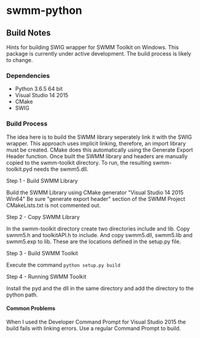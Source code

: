 # swmm-python

## Build Notes 

Hints for building SWIG wrapper for SWMM Toolkit on Windows. This package
is currently under active development. The build process is likely to change. 


### Dependencies
- Python 3.6.5 64 bit 
- Visual Studio 14 2015
- CMake
- SWIG


### Build Process
The idea here is to build the SWMM library seperately link it with the SWIG 
wrapper. This approach uses implicit linking, therefore, an import library 
must be created. CMake does this automatically using the Generate Export Header 
function. Once built the SWMM library and headers are manually copied to the 
swmm-toolkit directory. To run, the resulting swmm-toolkit.pyd needs the 
swmm5.dll.   


Step 1 - Build SWMM Library

Build the SWMM Library using CMake generator "Visual Studio 14 2015 Win64"
Be sure "generate export header" section of the SWMM Project CMakeLists.txt 
is not commented out. 


Step 2 - Copy SWMM Library

In the swmm-toolkit directory create two directories include and lib. Copy 
swmm5.h and toolkitAPI.h to include. And copy swmm5.dll, swmm5.lib and 
swmm5.exp to lib. These are the locations defined in the setup.py file. 


Step 3 - Build SWMM Toolkit

Execute the command `python setup.py build` 


Step 4 - Running SWMM Toolkit

Install the pyd and the dll in the same directory and add the directory to 
the python path. 


#### Common Problems
When I used the Developer Command Prompt for Visual Studio 2015 the build 
fails with linking errors. Use a regular Command Prompt to build. 
